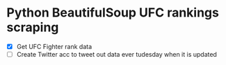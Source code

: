 # Python BeautifulSoup UFC rankings scraping 
- [X] Get UFC Fighter rank data
- [ ] Create Twitter acc to tweet out data ever tudesday when it is updated
